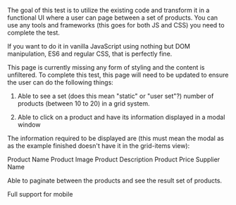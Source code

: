 


The goal of this test is to utilize the existing code and transform it in a functional UI where a user can page between a set of products. You can use any tools and frameworks (this goes for both JS and CSS) you need to complete the test. 

If you want to do it in vanilla JavaScript using nothing but DOM manipulation, ES6 and regular CSS, that is perfectly fine. 

This page is currently missing any form of styling and the content is unfiltered. To complete this test, this page will need to be updated to ensure the user can do the following things:

1. Able to see a set (does this mean "static" or "user set"?) number of products (between 10 to 20) in a grid system.
   
2. Able to click on a product and have its information displayed in a modal window

The information required to be displayed are (this must mean the modal as as the example finished doesn't have it in the grid-items view):

Product Name 
Product Image 
Product Description
Product Price 
Supplier Name


Able to paginate between the products and see the result set of products. 

Full support for mobile
